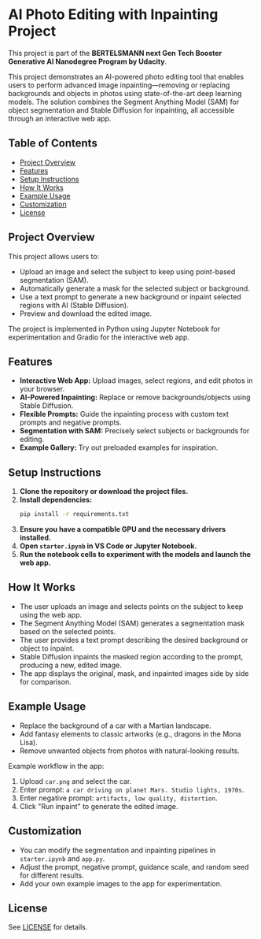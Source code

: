 # AI Photo Editing with Inpainting Project

This project is part of the **BERTELSMANN next Gen Tech Booster Generative AI Nanodegree Program by Udacity**.

This project demonstrates an AI-powered photo editing tool that enables users to perform advanced image inpainting—removing or replacing backgrounds and objects in photos using state-of-the-art deep learning models. The solution combines the Segment Anything Model (SAM) for object segmentation and Stable Diffusion for inpainting, all accessible through an interactive web app.

## Table of Contents
- [Project Overview](#project-overview)
- [Features](#features)
- [Setup Instructions](#setup-instructions)
- [How It Works](#how-it-works)
- [Example Usage](#example-usage)
- [Customization](#customization)
- [License](#license)

## Project Overview
This project allows users to:
- Upload an image and select the subject to keep using point-based segmentation (SAM).
- Automatically generate a mask for the selected subject or background.
- Use a text prompt to generate a new background or inpaint selected regions with AI (Stable Diffusion).
- Preview and download the edited image.

The project is implemented in Python using Jupyter Notebook for experimentation and Gradio for the interactive web app.

## Features
- **Interactive Web App:** Upload images, select regions, and edit photos in your browser.
- **AI-Powered Inpainting:** Replace or remove backgrounds/objects using Stable Diffusion.
- **Flexible Prompts:** Guide the inpainting process with custom text prompts and negative prompts.
- **Segmentation with SAM:** Precisely select subjects or backgrounds for editing.
- **Example Gallery:** Try out preloaded examples for inspiration.

## Setup Instructions
1. **Clone the repository or download the project files.**
2. **Install dependencies:**
   ```bash
   pip install -r requirements.txt
   ```
3. **Ensure you have a compatible GPU and the necessary drivers installed.**
4. **Open `starter.ipynb` in VS Code or Jupyter Notebook.**
5. **Run the notebook cells to experiment with the models and launch the web app.**

## How It Works
- The user uploads an image and selects points on the subject to keep using the web app.
- The Segment Anything Model (SAM) generates a segmentation mask based on the selected points.
- The user provides a text prompt describing the desired background or object to inpaint.
- Stable Diffusion inpaints the masked region according to the prompt, producing a new, edited image.
- The app displays the original, mask, and inpainted images side by side for comparison.

## Example Usage
- Replace the background of a car with a Martian landscape.
- Add fantasy elements to classic artworks (e.g., dragons in the Mona Lisa).
- Remove unwanted objects from photos with natural-looking results.

Example workflow in the app:
1. Upload `car.png` and select the car.
2. Enter prompt: `a car driving on planet Mars. Studio lights, 1970s`.
3. Enter negative prompt: `artifacts, low quality, distortion`.
4. Click "Run inpaint" to generate the edited image.

## Customization
- You can modify the segmentation and inpainting pipelines in `starter.ipynb` and `app.py`.
- Adjust the prompt, negative prompt, guidance scale, and random seed for different results.
- Add your own example images to the app for experimentation.

## License
See [LICENSE](LICENSE) for details.